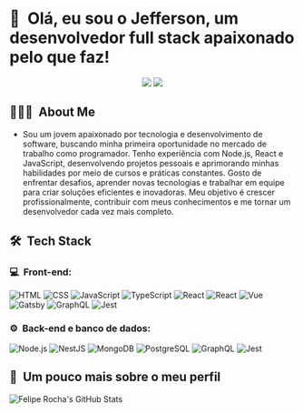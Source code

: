 <h1>👋 &nbsp;Olá, eu sou o Jefferson, um desenvolvedor full stack apaixonado pelo que faz!</h1>
<p align="center">
<a href="https://www.linkedin.com/in/jefferson-vieira-20789125b"><img src="https://img.shields.io/badge/-Jefferson%20Pereira%20Vieira-0077B5?style=flat-square&logo=Linkedin&logoColor=white"/></a>
<a href="mailto:jeffds126@gmail.com"><img src="https://img.shields.io/badge/-jeffds126@gmail.com-D14836?style=flat-square&logo=Gmail&logoColor=white"/></a>

</p>

<h2> 👨🏻‍💻 &nbsp;About Me </h2>

- Sou um jovem apaixonado por tecnologia e desenvolvimento de software, buscando minha primeira oportunidade no mercado de trabalho como programador. Tenho experiência com Node.js, React e JavaScript, desenvolvendo projetos pessoais e aprimorando minhas habilidades por meio de cursos e práticas constantes. Gosto de enfrentar desafios, aprender novas tecnologias e trabalhar em equipe para criar soluções eficientes e inovadoras. Meu objetivo é crescer profissionalmente, contribuir com meus conhecimentos e me tornar um desenvolvedor cada vez mais completo.

<h2> 🛠 &nbsp;Tech Stack</h2>
<h3>💻 &nbsp;Front-end:</h3>

![HTML](https://img.shields.io/badge/-HTML-333333?style=flat&logo=HTML5)
![CSS](https://img.shields.io/badge/-CSS-333333?style=flat&logo=CSS3&logoColor=1572B6)
![JavaScript](https://img.shields.io/badge/-JavaScript-333333?style=flat&logo=javascript)
![TypeScript](https://img.shields.io/badge/-TypeScript-333333?style=flat&logo=typescript&logoColor=2D79C7)
![React](https://img.shields.io/badge/-React-333333?style=flat&logo=react)
![React](https://img.shields.io/badge/-React%20Native-333333?style=flat&logo=react)
![Vue](https://img.shields.io/badge/-Vue-333333?style=flat&logo=vue.js)
![Gatsby](https://img.shields.io/badge/-Gatsby-333333?style=flat&logo=gatsby)
![GraphQL](https://img.shields.io/badge/-GraphQL-333333?style=flat&logo=graphql&logoColor=E535AB)
![Jest](https://img.shields.io/badge/-Jest-333333?style=flat&logo=jest&logoColor=E535AB)

<h3>⚙️ &nbsp;Back-end e banco de dados:</h3>

![Node.js](https://img.shields.io/badge/-Node.js-333333?style=flat&logo=node.js)
![NestJS](https://img.shields.io/badge/-NestJS-333333?style=flat&logo=nestjs&logoColor=E535AB)
![MongoDB](https://img.shields.io/badge/-MongoDB-333333?style=flat&logo=mongodb)
![PostgreSQL](https://img.shields.io/badge/-PostgreSQL-333333?style=flat&logo=postgresql)
![GraphQL](https://img.shields.io/badge/-GraphQL-333333?style=flat&logo=graphql&logoColor=E535AB)
![Jest](https://img.shields.io/badge/-Jest-333333?style=flat&logo=jest&logoColor=E535AB)

<h2>🚀 &nbsp;Um pouco mais sobre o meu perfil</h2>

![Felipe Rocha's GitHub Stats](https://github-readme-stats.vercel.app/api?username=felipemotarocha&show_icons=true&theme=dracula)
